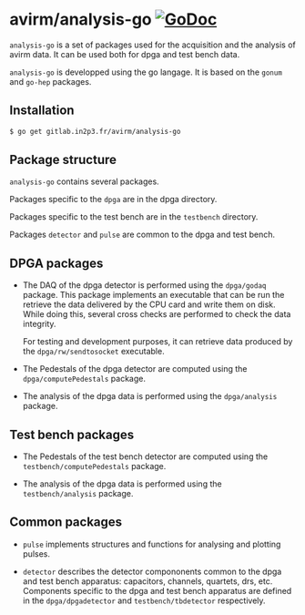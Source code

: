 avirm/analysis-go [![GoDoc](https://godoc.org/github.com/ebusato/analysis-go?status.svg)](https://godoc.org/github.com/ebusato/analysis-go)
=================

`analysis-go` is a set of packages used for the acquisition and the analysis of avirm data. It can be used both for dpga and test bench data. 

`analysis-go` is developped using the go langage. It is based on the `gonum` and `go-hep` packages.

## Installation

```sh
$ go get gitlab.in2p3.fr/avirm/analysis-go
```

## Package structure

`analysis-go` contains several packages.

Packages specific to the `dpga` are in the dpga directory.

Packages specific to the test bench are in the `testbench` directory.

Packages `detector` and `pulse` are common to the dpga and test bench.

## DPGA packages

* The DAQ of the dpga detector is performed using the `dpga/godaq` package. 
  This package implements an executable that can be run the retrieve the data delivered by the CPU card and write them on disk. 
  While doing this, several cross checks are performed to check the data integrity.

  For testing and development purposes, it can retrieve data produced by the `dpga/rw/sendtosocket` executable.

* The Pedestals of the dpga detector are computed using the `dpga/computePedestals` package.

* The analysis of the dpga data is performed using the `dpga/analysis` package.

## Test bench packages

* The Pedestals of the test bench detector are computed using the `testbench/computePedestals` package.

* The analysis of the dpga data is performed using the `testbench/analysis` package.

## Common packages

* `pulse` implements structures and functions for analysing and plotting pulses.

* `detector` describes the detector compononents common to the dpga and test bench apparatus: capacitors, channels, quartets, drs, etc.
  Components specific to the dpga and test bench apparatus are defined in the `dpga/dpgadetector` and `testbench/tbdetector` respectively.



